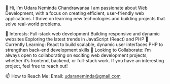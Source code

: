 👋 Hi, I'm Udara Neminda Chandrawansa
I am passionate about Web Development, with a focus on creating efficient, user-friendly web applications. I thrive on learning new technologies and building projects that solve real-world problems.

👀 Interests:
Full-stack web development
Building responsive and dynamic websites
Exploring the latest trends in JavaScript (React) and PHP
🌱 Currently Learning:
React to build scalable, dynamic user interfaces
PHP to strengthen back-end development skills
💼 Looking to Collaborate:
I’m always open to collaborating on exciting web development projects, whether it’s frontend, backend, or full-stack work. If you have an interesting project, feel free to reach out!

📫 How to Reach Me:
Email: udaraneminda@gmail.com
